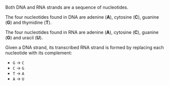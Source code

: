 Both DNA and RNA strands are a sequence of nucleotides.

The four nucleotides found in DNA are adenine (**A**), cytosine (**C**), guanine (**G**) and thymidine (**T**).

The four nucleotides found in RNA are adenine (**A**), cytosine (**C**), guanine (**G**) and uracil (**U**).

Given a DNA strand, its transcribed RNA strand is formed by replacing each nucleotide with its complement:

* `G` -> `C`
* `C` -> `G`
* `T` -> `A`
* `A` -> `U`

